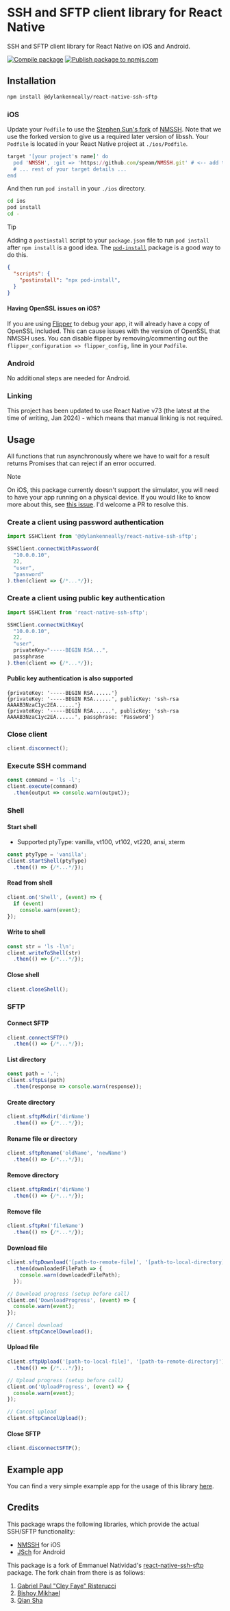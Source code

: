 # SSH and SFTP client library for React Native

SSH and SFTP client library for React Native on iOS and Android.

[![Compile package](https://github.com/dylankenneally/react-native-ssh-sftp/actions/workflows/compile.yml/badge.svg)](https://github.com/dylankenneally/react-native-ssh-sftp/actions/workflows/compile.yml) [![Publish package to npmjs.com](https://github.com/dylankenneally/react-native-ssh-sftp/actions/workflows/publish.yml/badge.svg)](https://github.com/dylankenneally/react-native-ssh-sftp/actions/workflows/publish.yml)

## Installation

```bash
npm install @dylankenneally/react-native-ssh-sftp
```

### iOS

Update your `Podfile` to use the [Stephen Sun's fork](https://github.com/speam/NMSSH) of [NMSSH](https://github.com/NMSSH/NMSSH). Note that we use the forked version to give us a required later version of libssh. Your `Podfile` is located in your React Native project at `./ios/Podfile`.

```ruby
target '[your project's name]' do
  pod 'NMSSH', :git => 'https://github.com/speam/NMSSH.git' # <-- add this line
  # ... rest of your target details ...
end
```

And then run `pod install` in your `./ios` directory.

```bash
cd ios
pod install
cd -
```

> [!TIP]
> Adding a `postinstall` script to your `package.json` file to run `pod install` after `npm install` is a good idea. The [`pod-install`](https://www.npmjs.com/package/pod-install) package is a good way to do this.
>
> ```json
> {
>   "scripts": {
>     "postinstall": "npx pod-install",
>   }
> }
> ```

#### Having OpenSSL issues on iOS?

If you are using [Flipper](https://fbflipper.com/) to debug your app, it will already have a copy of OpenSSL included. This can cause issues with the version of OpenSSL that NMSSH uses. You can disable flipper by removing/commenting out the `flipper_configuration => flipper_config,` line in your `Podfile`.

### Android

No additional steps are needed for Android.

### Linking

This project has been updated to use React Native v73 (the latest at the time of writing, Jan 2024) - which means that manual linking is not required.

## Usage

All functions that run asynchronously where we have to wait for a result returns Promises that can reject if an error occurred.

> [!NOTE]
> On iOS, this package currently doesn't support the simulator, you will need to have your app running on a physical device. If you  would like to know more about this, see [this issue](https://github.com/dylankenneally/react-native-ssh-sftp/issues/20). I'd welcome a PR to resolve this.
>
### Create a client using password authentication

```javascript
import SSHClient from '@dylankenneally/react-native-ssh-sftp';

SSHClient.connectWithPassword(
  "10.0.0.10",
  22,
  "user",
  "password"
).then(client => {/*...*/});
```

### Create a client using public key authentication

```javascript
import SSHClient from 'react-native-ssh-sftp';

SSHClient.connectWithKey(
  "10.0.0.10",
  22,
  "user",
  privateKey="-----BEGIN RSA...",
  passphrase
).then(client => {/*...*/});
```

#### Public key authentication is also supported

```plaintext
{privateKey: '-----BEGIN RSA......'}
{privateKey: '-----BEGIN RSA......', publicKey: 'ssh-rsa AAAAB3NzaC1yc2EA......'}
{privateKey: '-----BEGIN RSA......', publicKey: 'ssh-rsa AAAAB3NzaC1yc2EA......', passphrase: 'Password'}
```

### Close client

```javascript
client.disconnect();
```

### Execute SSH command

```javascript
const command = 'ls -l';
client.execute(command)
  .then(output => console.warn(output));
```

### Shell

#### Start shell

- Supported ptyType: vanilla, vt100, vt102, vt220, ansi, xterm

```javascript
const ptyType = 'vanilla';
client.startShell(ptyType)
  .then(() => {/*...*/});
```

#### Read from shell

```javascript
client.on('Shell', (event) => {
  if (event)
    console.warn(event);
});
```

#### Write to shell

```javascript
const str = 'ls -l\n';
client.writeToShell(str)
  .then(() => {/*...*/});
```

#### Close shell

```javascript
client.closeShell();
```

### SFTP

#### Connect SFTP

```javascript
client.connectSFTP()
  .then(() => {/*...*/});
```

#### List directory

```javascript
const path = '.';
client.sftpLs(path)
  .then(response => console.warn(response));
```

#### Create directory

```javascript
client.sftpMkdir('dirName')
  .then(() => {/*...*/});
```

#### Rename file or directory

```javascript
client.sftpRename('oldName', 'newName')
  .then(() => {/*...*/});
```

#### Remove directory

```javascript
client.sftpRmdir('dirName')
  .then(() => {/*...*/});
```

#### Remove file

```javascript
client.sftpRm('fileName')
  .then(() => {/*...*/});
```

#### Download file

```javascript
client.sftpDownload('[path-to-remote-file]', '[path-to-local-directory]')
  .then(downloadedFilePath => {
    console.warn(downloadedFilePath);
  });

// Download progress (setup before call)
client.on('DownloadProgress', (event) => {
  console.warn(event);
});

// Cancel download
client.sftpCancelDownload();
```

#### Upload file

```javascript
client.sftpUpload('[path-to-local-file]', '[path-to-remote-directory]')
  .then(() => {/*...*/});

// Upload progress (setup before call)
client.on('UploadProgress', (event) => {
  console.warn(event);
});

// Cancel upload
client.sftpCancelUpload();
```

#### Close SFTP

```javascript
client.disconnectSFTP();
```

## Example app

You can find a very simple example app for the usage of this library [here](https://github.com/dylankenneally/react-native-ssh-sftp-example).

## Credits

This package wraps the following libraries, which provide the actual SSH/SFTP functionality:

- [NMSSH](https://github.com/NMSSH/NMSSH) for iOS
- [JSch](http://www.jcraft.com/jsch/) for Android

This package is a fork of Emmanuel Natividad's [react-native-ssh-sftp](https://github.com/enatividad/react-native-ssh-sftp) package. The fork chain from there is as follows:

1. [Gabriel Paul "Cley Faye" Risterucci](https://github.com/KeeeX/react-native-ssh-sftp)
1. [Bishoy Mikhael](https://github.com/MrBmikhael/react-native-ssh-sftp)
1. [Qian Sha](https://github.com/shaqian/react-native-ssh-sftp)
